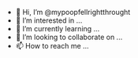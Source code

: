 - 👋 Hi, I’m @mypoopfellrightthrought
- 👀 I’m interested in ...
- 🌱 I’m currently learning ...
- 💞️ I’m looking to collaborate on ...
- 📫 How to reach me ...

<!---
mypoopfellrightthrought/mypoopfellrightthrought is a ✨ special ✨ repository because its `README.md` (this file) appears on your GitHub profile.
You can click the Preview link to take a look at your changes.
--->
